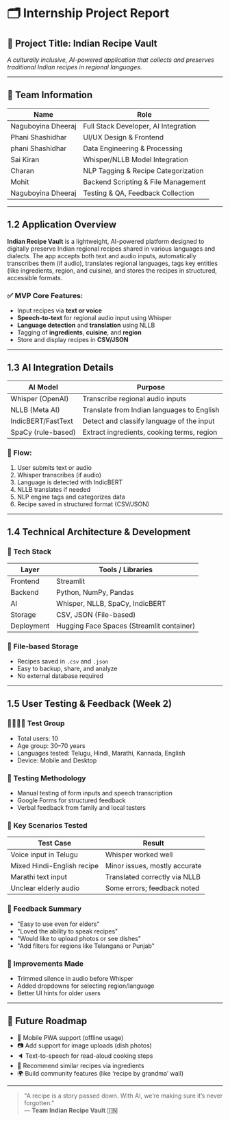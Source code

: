# 🗂️ Internship Project Report

## 📌 Project Title: Indian Recipe Vault

*A culturally inclusive, AI-powered application that collects and preserves traditional Indian recipes in regional languages.*

---

## 👥 Team Information

| Name              | Role                                       |
|-------------------|--------------------------------------------|
| Naguboyina Dheeraj| Full Stack Developer, AI Integration       |
| Phani  Shashidhar | UI/UX Design & Frontend                    |
| phani Shashidhar  | Data Engineering & Processing              |
| Sai Kiran         | Whisper/NLLB Model Integration             |
| Charan            | NLP Tagging & Recipe Categorization        |
| Mohit             | Backend Scripting & File Management        |
| Naguboyina Dheeraj| Testing & QA, Feedback Collection          |

---

## 1.2 Application Overview

**Indian Recipe Vault** is a lightweight, AI-powered platform designed to digitally preserve Indian regional recipes shared in various languages and dialects. The app accepts both text and audio inputs, automatically transcribes them (if audio), translates regional languages, tags key entities (like ingredients, region, and cuisine), and stores the recipes in structured, accessible formats.

### ✅ MVP Core Features:

- Input recipes via **text or voice**
- **Speech-to-text** for regional audio input using Whisper
- **Language detection** and **translation** using NLLB
- Tagging of **ingredients**, **cuisine**, and **region**
- Store and display recipes in **CSV/JSON**

---

## 1.3 AI Integration Details

| AI Model           | Purpose                                      |
|--------------------|----------------------------------------------|
| Whisper (OpenAI)   | Transcribe regional audio inputs              |
| NLLB (Meta AI)     | Translate from Indian languages to English    |
| IndicBERT/FastText | Detect and classify language of the input     |
| SpaCy (rule-based) | Extract ingredients, cooking terms, region    |

### 🔁 Flow:

1. User submits text or audio
2. Whisper transcribes (if audio)
3. Language is detected with IndicBERT
4. NLLB translates if needed
5. NLP engine tags and categorizes data
6. Recipe saved in structured format (CSV/JSON)

---

## 1.4 Technical Architecture & Development

### 🧱 Tech Stack

| Layer        | Tools / Libraries                        |
|--------------|-------------------------------------------|
| Frontend     | Streamlit                                 |
| Backend      | Python, NumPy, Pandas                     |
| AI           | Whisper, NLLB, SpaCy, IndicBERT           |
| Storage      | CSV, JSON (File-based)                    |
| Deployment   | Hugging Face Spaces (Streamlit container) |

### 📁 File-based Storage

- Recipes saved in `.csv` and `.json`
- Easy to backup, share, and analyze
- No external database required

---

## 1.5 User Testing & Feedback (Week 2)

### 👨‍👩‍👧‍👦 Test Group

- Total users: 10
- Age group: 30–70 years
- Languages tested: Telugu, Hindi, Marathi, Kannada, English
- Device: Mobile and Desktop

### 🧪 Testing Methodology

- Manual testing of form inputs and speech transcription
- Google Forms for structured feedback
- Verbal feedback from family and local testers

### 📝 Key Scenarios Tested

| Test Case                      | Result                          |
|--------------------------------|----------------------------------|
| Voice input in Telugu          | Whisper worked well              |
| Mixed Hindi-English recipe     | Minor issues, mostly accurate    |
| Marathi text input             | Translated correctly via NLLB    |
| Unclear elderly audio          | Some errors; feedback noted      |

### 💬 Feedback Summary

- "Easy to use even for elders"
- "Loved the ability to speak recipes"
- "Would like to upload photos or see dishes"
- "Add filters for regions like Telangana or Punjab"

### 🔧 Improvements Made

- Trimmed silence in audio before Whisper
- Added dropdowns for selecting region/language
- Better UI hints for older users

---

## 🔮 Future Roadmap

- 📱 Mobile PWA support (offline usage)
- 📷 Add support for image uploads (dish photos)
- 🔈 Text-to-speech for read-aloud cooking steps
- 🧠 Recommend similar recipes via ingredients
- 🌍 Build community features (like ‘recipe by grandma’ wall)

---




> "A recipe is a story passed down. With AI, we’re making sure it’s never forgotten."  
> — **Team Indian Recipe Vault 🇮🇳**
